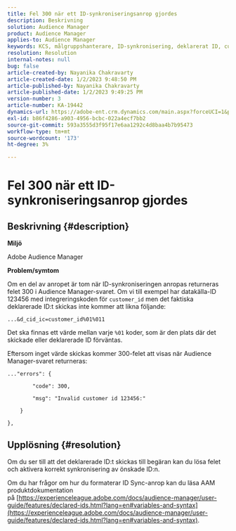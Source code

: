 ```yaml
---
title: Fel 300 när ett ID-synkroniseringsanrop gjordes
description: Beskrivning
solution: Audience Manager
product: Audience Manager
applies-to: Audience Manager
keywords: KCS, målgruppshanterare, ID-synkronisering, deklarerat ID, customerID-synkronisering, kund-ID, onlinesynkronisering
resolution: Resolution
internal-notes: null
bug: false
article-created-by: Nayanika Chakravarty
article-created-date: 1/2/2023 9:48:50 PM
article-published-by: Nayanika Chakravarty
article-published-date: 1/2/2023 9:49:25 PM
version-number: 3
article-number: KA-19442
dynamics-url: https://adobe-ent.crm.dynamics.com/main.aspx?forceUCI=1&pagetype=entityrecord&etn=knowledgearticle&id=a715aa3d-e78a-ed11-81ac-6045bd006c82
exl-id: b86f4286-a903-4956-bcbc-022a4ecf7bb2
source-git-commit: 593a3555d3f95f17e6aa1292c4d8baa4b7b95473
workflow-type: tm+mt
source-wordcount: '173'
ht-degree: 3%

---
```


# Fel 300 när ett ID-synkroniseringsanrop gjordes

## Beskrivning {#description}


<b>Miljö</b>

Adobe Audience Manager

<b>Problem/symtom</b>

Om en del av anropet är tom när ID-synkroniseringen anropas returneras felet 300 i Audience Manager-svaret. Om vi till exempel har datakälla-ID 123456 med integreringskoden för `customer_id` men det faktiska deklarerade ID:t skickas inte kommer att likna följande:

`...&d_cid_ic=customer_id%01%011`

Det ska finnas ett värde mellan varje `%01` koder, som är den plats där det skickade eller deklarerade ID förväntas.

Eftersom inget värde skickas kommer 300-felet att visas när Audience Manager-svaret returneras:




```
..."errors": {

        "code": 300,

        "msg": "Invalid customer id 123456:"

    }

},
```





## Upplösning {#resolution}


Om du ser till att det deklarerade ID:t skickas till begäran kan du lösa felet och aktivera korrekt synkronisering av önskade ID:n.

Om du har frågor om hur du formaterar ID Sync-anrop kan du läsa AAM produktdokumentation på [https://experienceleague.adobe.com/docs/audience-manager/user-guide/features/declared-ids.html?lang=en#variables-and-syntax](https://experienceleague.adobe.com/docs/audience-manager/user-guide/features/declared-ids.html?lang=en#variables-and-syntax).
